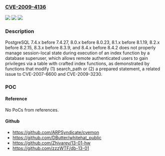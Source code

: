 ### [CVE-2009-4136](https://cve.mitre.org/cgi-bin/cvename.cgi?name=CVE-2009-4136)
![](https://img.shields.io/static/v1?label=Product&message=n%2Fa&color=blue)
![](https://img.shields.io/static/v1?label=Version&message=%3D%20n%2Fa%20&color=brighgreen)
![](https://img.shields.io/static/v1?label=Vulnerability&message=n%2Fa&color=brighgreen)

### Description

PostgreSQL 7.4.x before 7.4.27, 8.0.x before 8.0.23, 8.1.x before 8.1.19, 8.2.x before 8.2.15, 8.3.x before 8.3.9, and 8.4.x before 8.4.2 does not properly manage session-local state during execution of an index function by a database superuser, which allows remote authenticated users to gain privileges via a table with crafted index functions, as demonstrated by functions that modify (1) search_path or (2) a prepared statement, a related issue to CVE-2007-6600 and CVE-2009-3230.

### POC

#### Reference
No PoCs from references.

#### Github
- https://github.com/ARPSyndicate/cvemon
- https://github.com/DButter/whitehat_public
- https://github.com/Zhivarev/13-01-hw
- https://github.com/zzzWTF/db-13-01

